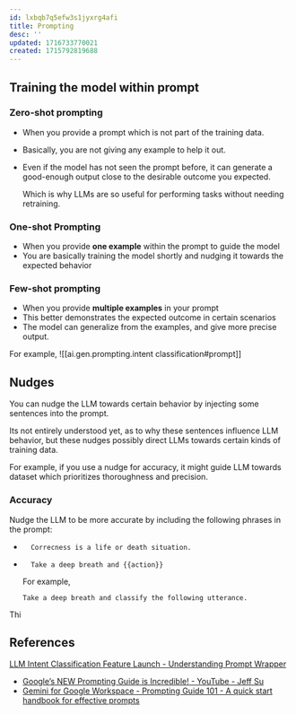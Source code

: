 ```yaml
---
id: lxbqb7q5efw3s1jyxrg4afi
title: Prompting
desc: ''
updated: 1716733770021
created: 1715792819688
---
```



## Training the model within prompt 

### Zero-shot prompting

- When you provide a prompt which is not part of the training data.
- Basically, you are not giving any example to help it out.
- Even if the model has not seen the prompt before, it can generate a good-enough output close to the desirable outcome you expected.

    Which is why LLMs are so useful for performing tasks without needing retraining.

### One-shot Prompting

- When you provide **one example** within the prompt to guide the model
- You are basically training the model shortly and nudging it towards the expected behavior

### Few-shot prompting

- When you provide **multiple examples** in your prompt
- This better demonstrates the expected outcome in certain scenarios
- The model can generalize from the examples, and give more precise output.


For example, 
![[ai.gen.prompting.intent classification#prompt]]


## Nudges

You can nudge the LLM towards certain behavior by injecting some sentences into the prompt. 

Its not entirely understood yet, as to why these sentences influence LLM behavior, but these nudges possibly direct LLMs towards certain kinds of training data.

For example, if you use a nudge for accuracy, it might guide LLM towards dataset which prioritizes thoroughness and precision.

### Accuracy

Nudge the LLM to be more accurate by including the following phrases in the prompt:


* ```prompt
    Correcness is a life or death situation.
    ```


* ```prompt
    Take a deep breath and {{action}}
    ```

    For example,

    ```prompt
    Take a deep breath and classify the following utterance. 
    ```

Thi

## References

[LLM Intent Classification Feature Launch - Understanding Prompt Wrapper](https://youtu.be/47HgM-TmFBc?si=KY-iAgdsfRZ3tWZo&t=146)
- [Google’s NEW Prompting Guide is Incredible! - YouTube - Jeff Su](https://youtu.be/o64Mv-ArFDI?si=FNLomn_oZtD2mMV1)
- [Gemini for Google Workspace - Prompting Guide 101 - A quick start handbook for effective prompts](https://inthecloud.withgoogle.com/gemini-for-google-workspace-prompt-guide/dl-cd.html)